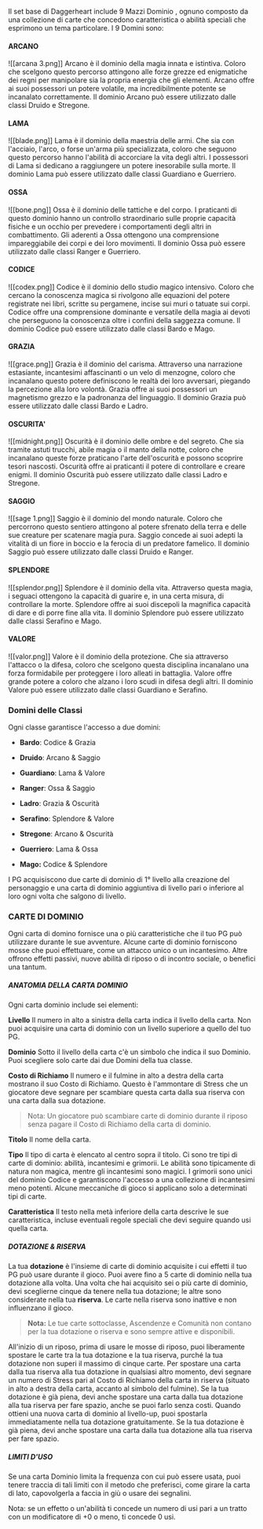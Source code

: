 Il set base di Daggerheart include 9 Mazzi Dominio , ognuno composto da una collezione di carte che concedono caratteristica o abilità speciali che esprimono un tema particolare. I 9 Domini sono:

#### ARCANO
![[arcana 3.png]]
Arcano è il dominio della magia innata e istintiva. Coloro che scelgono questo percorso attingono alle forze grezze ed enigmatiche dei regni per manipolare sia la propria energia che gli elementi. Arcano offre ai suoi possessori un potere volatile, ma incredibilmente potente se incanalato correttamente. Il dominio Arcano può essere utilizzato dalle classi Druido e Stregone.

#### LAMA
![[blade.png]]
Lama è il dominio della maestria delle armi. Che sia con l'acciaio, l'arco, o forse un'arma più specializzata, coloro che seguono questo percorso hanno l'abilità di accorciare la vita degli altri. I possessori di Lama si dedicano a raggiungere un potere inesorabile sulla morte. Il dominio Lama può essere utilizzato dalle classi Guardiano e Guerriero.

#### OSSA
![[bone.png]]
Ossa è il dominio delle tattiche e del corpo. I praticanti di questo dominio hanno un controllo straordinario sulle proprie capacità fisiche e un occhio per prevedere i comportamenti degli altri in combattimento. Gli aderenti a Ossa ottengono una comprensione impareggiabile dei corpi e dei loro movimenti. Il dominio Ossa può essere utilizzato dalle classi Ranger e Guerriero.

#### CODICE
![[codex.png]]
Codice è il dominio dello studio magico intensivo. Coloro che cercano la conoscenza magica si rivolgono alle equazioni del potere registrate nei libri, scritte su pergamene, incise sui muri o tatuate sui corpi. Codice offre una comprensione dominante e versatile della magia ai devoti che perseguono la conoscenza oltre i confini della saggezza comune. Il dominio Codice può essere utilizzato dalle classi Bardo e Mago.

#### GRAZIA
![[grace.png]]
Grazia è il dominio del carisma. Attraverso una narrazione estasiante, incantesimi affascinanti o un velo di menzogne, coloro che incanalano questo potere definiscono le realtà dei loro avversari, piegando la percezione alla loro volontà. Grazia offre ai suoi possessori un magnetismo grezzo e la padronanza del linguaggio. Il dominio Grazia può essere utilizzato dalle classi Bardo e Ladro.
#### OSCURITA'
![[midnight.png]]
Oscurità è il dominio delle ombre e del segreto. Che sia tramite astuti trucchi, abile magia o il manto della notte, coloro che incanalano queste forze praticano l'arte dell'oscurità e possono scoprire tesori nascosti. Oscurità offre ai praticanti il potere di controllare e creare enigmi. Il dominio Oscurità può essere utilizzato dalle classi Ladro e Stregone.
#### SAGGIO
![[sage 1.png]]
Saggio è il dominio del mondo naturale. Coloro che percorrono questo sentiero attingono al potere sfrenato della terra e delle sue creature per scatenare magia pura. Saggio concede ai suoi adepti la vitalità di un fiore in boccio e la ferocia di un predatore famelico. Il dominio Saggio può essere utilizzato dalle classi Druido e Ranger.
#### SPLENDORE
![[splendor.png]]
Splendore è il dominio della vita. Attraverso questa magia, i seguaci ottengono la capacità di guarire e, in una certa misura, di controllare la morte. Splendore offre ai suoi discepoli la magnifica capacità di dare e di porre fine alla vita. Il dominio Splendore può essere utilizzato dalle classi Serafino e Mago.
#### VALORE
![[valor.png]]
Valore è il dominio della protezione. Che sia attraverso l'attacco o la difesa, coloro che scelgono questa disciplina incanalano una forza formidabile per proteggere i loro alleati in battaglia. Valore offre grande potere a coloro che alzano i loro scudi in difesa degli altri. Il dominio Valore può essere utilizzato dalle classi Guardiano e Serafino.

### Domini delle Classi
Ogni classe garantisce l'accesso a due domini:

- **Bardo**: Codice & Grazia

- **Druido**: Arcano & Saggio

- **Guardiano**: Lama & Valore

- **Ranger**: Ossa & Saggio

- **Ladro**: Grazia & Oscurità

- **Serafino**: Splendore & Valore

- **Stregone**: Arcano & Oscurità

- **Guerriero**: Lama & Ossa

- **Mago:** Codice & Splendore

I PG acquisiscono due carte di dominio di 1° livello alla creazione del personaggio e una carta di dominio aggiuntiva di livello pari o inferiore al loro ogni volta che salgono di livello.

### CARTE DI DOMINIO
Ogni carta di domino fornisce una o più caratteristiche che il tuo PG può utilizzare durante le sue avventure. Alcune carte di dominio forniscono mosse che puoi effettuare, come un attacco unico o un incantesimo. Altre offrono effetti passivi, nuove abilità di riposo o di incontro sociale, o benefici una tantum.

##### ANATOMIA DELLA CARTA DOMINIO
Ogni carta dominio include sei elementi:

**Livello**
Il numero in alto a sinistra della carta indica il livello della carta. Non puoi acquisire una carta di dominio con un livello superiore a quello del tuo PG.

**Dominio**
Sotto il livello della carta c'è un simbolo che indica il suo Dominio. Puoi scegliere solo carte dai due Domini della tua classe.

**Costo di Richiamo**
Il numero e il fulmine in alto a destra della carta mostrano il suo Costo di Richiamo. Questo è l'ammontare di Stress che un giocatore deve segnare per scambiare questa carta dalla sua riserva con una carta dalla sua dotazione.
> Nota: Un giocatore può scambiare carte di dominio durante il riposo senza pagare il Costo di Richiamo della carta di dominio.

**Titolo**
Il nome della carta.

**Tipo**
Il tipo di carta è elencato al centro sopra il titolo. Ci sono tre tipi di carte di dominio: abilità, incantesimi e grimorii. Le abilità sono tipicamente di natura non magica, mentre gli incantesimi sono magici. I grimorii sono unici del dominio Codice e garantiscono l'accesso a una collezione di incantesimi meno potenti. Alcune meccaniche di gioco si applicano solo a determinati tipi di carte.

**Caratteristica**
Il testo nella metà inferiore della carta descrive le sue caratteristica, incluse eventuali regole speciali che devi seguire quando usi quella carta.

##### DOTAZIONE & RISERVA
La tua **dotazione** è l'insieme di carte di dominio acquisite i cui effetti il tuo PG può usare durante il gioco. Puoi avere fino a 5 carte di dominio nella tua dotazione alla volta. Una volta che hai acquisito sei o più carte di dominio, devi sceglierne cinque da tenere nella tua dotazione; le altre sono considerate nella tua **riserva**. Le carte nella riserva sono inattive e non influenzano il gioco.

> **Nota:** Le tue carte sottoclasse, Ascendenze e Comunità non contano per la tua dotazione o riserva e sono sempre attive e disponibili.

All'inizio di un riposo, prima di usare le mosse di riposo, puoi liberamente spostare le carte tra la tua dotazione e la tua riserva, purché la tua dotazione non superi il massimo di cinque carte. Per spostare una carta dalla tua riserva alla tua dotazione in qualsiasi altro momento, devi segnare un numero di Stress pari al Costo di Richiamo della carta in riserva (situato in alto a destra della carta, accanto al simbolo del fulmine). Se la tua dotazione è già piena, devi anche spostare una carta dalla tua dotazione alla tua riserva per fare spazio, anche se puoi farlo senza costi.
Quando ottieni una nuova carta di dominio al livello-up, puoi spostarla immediatamente nella tua dotazione gratuitamente. Se la tua dotazione è già piena, devi anche spostare una carta dalla tua dotazione alla tua riserva per fare spazio.

##### LIMITI D'USO
Se una carta Dominio limita la frequenza con cui può essere usata, puoi tenere traccia di tali limiti con il metodo che preferisci, come girare la carta di lato, capovolgerla a faccia in giù o usare dei segnalini.

Nota: se un effetto o un'abilità ti concede un numero di usi pari a un tratto con un modificatore di +0 o meno, ti concede 0 usi.
